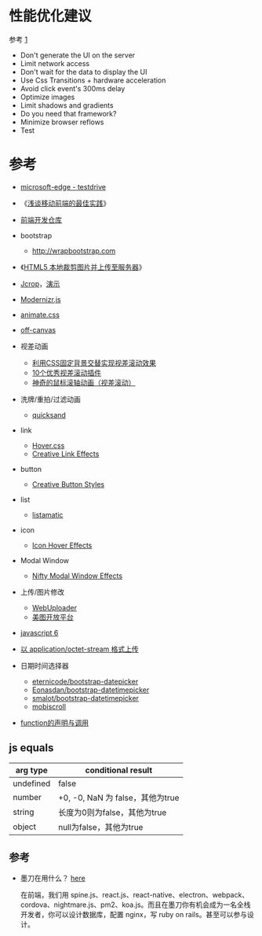 # 性能优化建议

参考 [1](http://coenraets.org/keypoint/phonegap-performance/)

* Don't generate the UI on the server
* Limit network access
* Don't wait for the data to display the UI
* Use Css Transitions +  hardware acceleration
* Avoid click event's 300ms delay
* Optimize images
* Limit shadows and gradients
* Do you need that framework?
* Minimize browser reflows
* Test

# 参考
* [microsoft-edge - testdrive](https://developer.microsoft.com/en-us/microsoft-edge/testdrive/)
* 《[浅谈移动前端的最佳实践](http://www.cnblogs.com/yexiaochai/p/4219523.html)》
* [前端开发仓库](http://code.ciaoca.com/)
* bootstrap 
    * http://wrapbootstrap.com
* 《[HTML5 本地裁剪图片并上传至服务器](http://segmentfault.com/a/1190000000754560)》
* [Jcrop](http://deepliquid.com/content/Jcrop.html)，[演示](http://code.ciaoca.com/jquery/jcrop/demo/index.html)
* [Modernizr.js](http://modernizr.com/)
* [animate.css](https://github.com/daneden/animate.css)
* [off-canvas](http://ngmodules.org/modules/angular-off-canvas)
* 视差动画
    * [利用CSS固定背景交替实现视差滚动效果](http://www.shejidaren.com/css-fixed-scroll-background.html)
    * [10个优秀视差滚动插件](http://www.w3cplus.com/source/10-best-Parallax-Scrolling-plugin.html)
    * [神奇的鼠标滚轴动画（视差滚动）](http://www.admin5.com/article/20140313/539258.shtml)
* 洗牌/重拍/过滤动画
    * [quicksand](http://razorjack.net/quicksand/)
* link
    * [Hover.css](http://ianlunn.github.io/Hover/)
    * [Creative Link Effects](http://tympanus.net/Development/CreativeLinkEffects/)
* button
    * [Creative Button Styles](http://tympanus.net/Development/CreativeButtons/)
* list 
    * [listamatic](http://css.maxdesign.com.au/listamatic/index.htm)
* icon
    * [Icon Hover Effects](http://tympanus.net/Development/IconHoverEffects/)
* Modal Window 
    * [Nifty Modal Window Effects](http://tympanus.net/Development/ModalWindowEffects/)
* 上传/图片修改
    * [WebUploader](http://fex.baidu.com/webuploader/)
    * [美图开放平台](http://open.web.meitu.com/wiki/)
* [javascript 6](http://es6-features.org/)
* [以 application/octet-stream 格式上传](http://stackoverflow.com/questions/19959072/sending-binary-data-in-javascript-over-http)

* 日期时间选择器
    * [eternicode/bootstrap-datepicker](http://tarruda.github.io/bootstrap-datetimepicker/)
    * [Eonasdan/bootstrap-datetimepicker](http://eonasdan.github.io/bootstrap-datetimepicker/)
    * [smalot/bootstrap-datetimepicker](https://github.com/smalot/bootstrap-datetimepicker)
    * [mobiscroll](http://demo.mobiscroll.com/datetime/invalid/)
* [function的声明与调用](http://www.johnpapa.net/angular-function-declarations-function-expressions-and-readable-code/)

## js equals

|arg type|conditional result|
|------|------|
|undefined|false|
|number| +0, -0, NaN 为 false，其他为true|
|string| 长度为0则为false，其他为true|
|object|null为false，其他为true|
 

## 参考
* 墨刀在用什么？ [here](https://modao.cc/posts/3344?page=1) 

    在前端，我们用 spine.js、react.js、react-native、electron、webpack、cordova、nightmare.js、pm2、koa.js。而且在墨刀你有机会成为一名全栈开发者，你可以设计数据库，配置 nginx，写 ruby on rails。甚至可以参与设计。